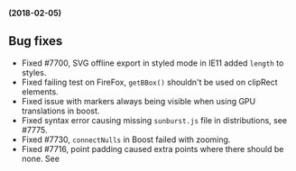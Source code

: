 **(2018-02-05)**
        

## Bug fixes 
- Fixed #7700, SVG offline export in styled mode in IE11 added `length` to styles.
- Fixed failing test on FireFox, `getBBox()` shouldn't be used on clipRect elements.
- Fixed issue with markers always being visible when using GPU translations in boost.
- Fixed syntax error causing missing `sunburst.js` file in distributions, see #7775.
- Fixed #7730, `connectNulls` in Boost failed with zooming.
- Fixed #7716, point padding caused extra points where there should be none. See